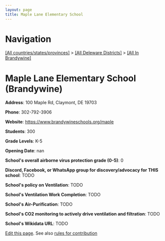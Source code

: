```yaml
---
layout: page
title: Maple Lane Elementary School
---
```

# Navigation

[[All countries/states/provinces]](../../..) > [[All Deleware Districts]](../..) > [[All In Brandywine]](..)

# Maple Lane Elementary School (Brandywine)

**Address**: 100 Maple Rd, Claymont, DE 19703

**Phone**: 302-792-3906

**Website**: <https://www.brandywineschools.org/maple>

**Students**: 300

**Grade Levels**: K-5

**Opening Date**: nan

**School's overall airborne virus protection grade (0-5)**: 0

**Discord, Facebook, or WhatsApp group for discovery/advocacy for THIS school**: TODO

**School's policy on Ventilation**: TODO

**School's Ventilation Work Completion**: TODO

**School's Air-Purification**: TODO

**School's CO2 monitoring to actively drive ventilation and filtration**: TODO

**School's Wikidata URL**: TODO


[Edit this page](https://github.com/ventilate-schools/DE/edit/main/./Brandywine/Maple_Lane_Elementary_School.md). See also [rules for contribution](../../../contribution-rules/)